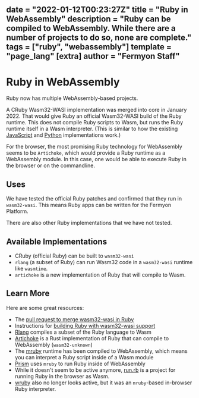 date = "2022-01-12T00:23:27Z"
title = "Ruby in WebAssembly"
description = "Ruby can be compiled to WebAssembly. While there are a number of projects to do so, none are complete."
tags = ["ruby", "webassembly"]
template = "page_lang"
[extra]
author = "Fermyon Staff"
---
# Ruby in WebAssembly

Ruby now has multiple WebAssembly-based projects.

A CRuby Wasm32-WASI implementation was merged into core in January 2022.
That would give Ruby an official Wasm32-WASI build of the Ruby runtime.
This does not compile Ruby scripts to Wasm, but runs the Ruby runtime itself in a Wasm interpreter.
(This is similar to how the existing [JavaScript](/wasm-languages/javascript) and [Python](/wasm-languages/python) implementations work.)

For the browser, the most promising Ruby technology for WebAssembly seems to be `Artichoke`, 
which would provide a Ruby runtime as a WebAssembly module.
In this case, one would be able to execute Ruby in the browser or on the commandline.

## Uses

We have tested the official Ruby patches and confirmed that they run in `wasm32-wasi`.
This means Ruby apps can be written for the Fermyon Platform.

There are also other Ruby implementations that we have not tested.

## Available Implementations

- CRuby (official Ruby) can be built to `wasm32-wasi`
- `rlang` (a subset of Ruby) can run Wasm32 code in a `wasm32-wasi` runtime like `wasmtime`.
 - `artichoke` is a new implementation of Ruby that will compile to Wasm.

## Learn More

Here are some great resources:

- The [pull request to merge wasm32-wasi in Ruby](https://bugs.ruby-lang.org/issues/18462)
- Instructions for [building Ruby with wasm32-wasi support](https://github.com/ruby/ruby/pull/5407)
- [Rlang](https://github.com/ljulliar/rlang) compiles a subset of the Ruby language to Wasm
- [Artichoke](https://www.artichokeruby.org/) is a Rust implementation of Ruby that can compile to WebAssembly (`wasm32-unknown`)
- The [mruby](https://github.com/mruby/mruby) runtime has been compiled to WebAssembly, which means you can interpret a Ruby script inside of a Wasm module
- [Prism](https://github.com/prism-rb/prism) uses `mruby` to run Ruby inside of WebAssembly
- While it doesn't seem to be active anymore, [run.rb](https://runrb.io/) is a project for running Ruby in the browser as Wasm.
- [wruby](https://github.com/pannous/wruby) also no longer looks active, but it was an `mruby`-based in-browser Ruby interpreter.